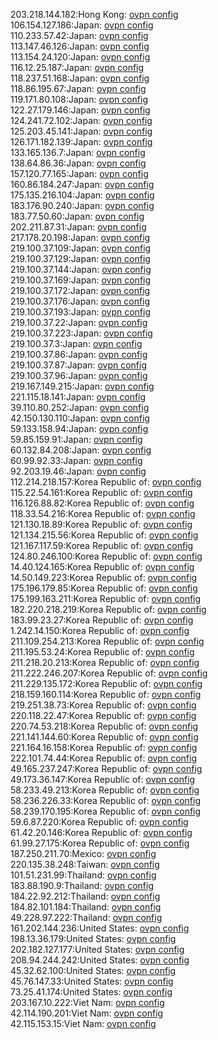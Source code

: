 203.218.144.182:Hong Kong: [ovpn config](vpn/203_218_144_182.ovpn)  
106.154.127.186:Japan: [ovpn config](vpn/106_154_127_186.ovpn)  
110.233.57.42:Japan: [ovpn config](vpn/110_233_57_42.ovpn)  
113.147.46.126:Japan: [ovpn config](vpn/113_147_46_126.ovpn)  
113.154.24.120:Japan: [ovpn config](vpn/113_154_24_120.ovpn)  
116.12.25.187:Japan: [ovpn config](vpn/116_12_25_187.ovpn)  
118.237.51.168:Japan: [ovpn config](vpn/118_237_51_168.ovpn)  
118.86.195.67:Japan: [ovpn config](vpn/118_86_195_67.ovpn)  
119.171.80.108:Japan: [ovpn config](vpn/119_171_80_108.ovpn)  
122.27.179.146:Japan: [ovpn config](vpn/122_27_179_146.ovpn)  
124.241.72.102:Japan: [ovpn config](vpn/124_241_72_102.ovpn)  
125.203.45.141:Japan: [ovpn config](vpn/125_203_45_141.ovpn)  
126.171.182.139:Japan: [ovpn config](vpn/126_171_182_139.ovpn)  
133.165.136.7:Japan: [ovpn config](vpn/133_165_136_7.ovpn)  
138.64.86.36:Japan: [ovpn config](vpn/138_64_86_36.ovpn)  
157.120.77.165:Japan: [ovpn config](vpn/157_120_77_165.ovpn)  
160.86.184.247:Japan: [ovpn config](vpn/160_86_184_247.ovpn)  
175.135.216.104:Japan: [ovpn config](vpn/175_135_216_104.ovpn)  
183.176.90.240:Japan: [ovpn config](vpn/183_176_90_240.ovpn)  
183.77.50.60:Japan: [ovpn config](vpn/183_77_50_60.ovpn)  
202.211.87.31:Japan: [ovpn config](vpn/202_211_87_31.ovpn)  
217.178.20.198:Japan: [ovpn config](vpn/217_178_20_198.ovpn)  
219.100.37.109:Japan: [ovpn config](vpn/219_100_37_109.ovpn)  
219.100.37.129:Japan: [ovpn config](vpn/219_100_37_129.ovpn)  
219.100.37.144:Japan: [ovpn config](vpn/219_100_37_144.ovpn)  
219.100.37.169:Japan: [ovpn config](vpn/219_100_37_169.ovpn)  
219.100.37.172:Japan: [ovpn config](vpn/219_100_37_172.ovpn)  
219.100.37.176:Japan: [ovpn config](vpn/219_100_37_176.ovpn)  
219.100.37.193:Japan: [ovpn config](vpn/219_100_37_193.ovpn)  
219.100.37.22:Japan: [ovpn config](vpn/219_100_37_22.ovpn)  
219.100.37.223:Japan: [ovpn config](vpn/219_100_37_223.ovpn)  
219.100.37.3:Japan: [ovpn config](vpn/219_100_37_3.ovpn)  
219.100.37.86:Japan: [ovpn config](vpn/219_100_37_86.ovpn)  
219.100.37.87:Japan: [ovpn config](vpn/219_100_37_87.ovpn)  
219.100.37.96:Japan: [ovpn config](vpn/219_100_37_96.ovpn)  
219.167.149.215:Japan: [ovpn config](vpn/219_167_149_215.ovpn)  
221.115.18.141:Japan: [ovpn config](vpn/221_115_18_141.ovpn)  
39.110.80.252:Japan: [ovpn config](vpn/39_110_80_252.ovpn)  
42.150.130.110:Japan: [ovpn config](vpn/42_150_130_110.ovpn)  
59.133.158.94:Japan: [ovpn config](vpn/59_133_158_94.ovpn)  
59.85.159.91:Japan: [ovpn config](vpn/59_85_159_91.ovpn)  
60.132.84.208:Japan: [ovpn config](vpn/60_132_84_208.ovpn)  
60.99.92.33:Japan: [ovpn config](vpn/60_99_92_33.ovpn)  
92.203.19.46:Japan: [ovpn config](vpn/92_203_19_46.ovpn)  
112.214.218.157:Korea Republic of: [ovpn config](vpn/112_214_218_157.ovpn)  
115.22.54.161:Korea Republic of: [ovpn config](vpn/115_22_54_161.ovpn)  
116.126.88.82:Korea Republic of: [ovpn config](vpn/116_126_88_82.ovpn)  
118.33.54.216:Korea Republic of: [ovpn config](vpn/118_33_54_216.ovpn)  
121.130.18.89:Korea Republic of: [ovpn config](vpn/121_130_18_89.ovpn)  
121.134.215.56:Korea Republic of: [ovpn config](vpn/121_134_215_56.ovpn)  
121.167.117.59:Korea Republic of: [ovpn config](vpn/121_167_117_59.ovpn)  
124.80.246.100:Korea Republic of: [ovpn config](vpn/124_80_246_100.ovpn)  
14.40.124.165:Korea Republic of: [ovpn config](vpn/14_40_124_165.ovpn)  
14.50.149.223:Korea Republic of: [ovpn config](vpn/14_50_149_223.ovpn)  
175.196.179.85:Korea Republic of: [ovpn config](vpn/175_196_179_85.ovpn)  
175.199.163.211:Korea Republic of: [ovpn config](vpn/175_199_163_211.ovpn)  
182.220.218.219:Korea Republic of: [ovpn config](vpn/182_220_218_219.ovpn)  
183.99.23.27:Korea Republic of: [ovpn config](vpn/183_99_23_27.ovpn)  
1.242.14.150:Korea Republic of: [ovpn config](vpn/1_242_14_150.ovpn)  
211.109.254.213:Korea Republic of: [ovpn config](vpn/211_109_254_213.ovpn)  
211.195.53.24:Korea Republic of: [ovpn config](vpn/211_195_53_24.ovpn)  
211.218.20.213:Korea Republic of: [ovpn config](vpn/211_218_20_213.ovpn)  
211.222.246.207:Korea Republic of: [ovpn config](vpn/211_222_246_207.ovpn)  
211.229.135.172:Korea Republic of: [ovpn config](vpn/211_229_135_172.ovpn)  
218.159.160.114:Korea Republic of: [ovpn config](vpn/218_159_160_114.ovpn)  
219.251.38.73:Korea Republic of: [ovpn config](vpn/219_251_38_73.ovpn)  
220.118.22.47:Korea Republic of: [ovpn config](vpn/220_118_22_47.ovpn)  
220.74.53.218:Korea Republic of: [ovpn config](vpn/220_74_53_218.ovpn)  
221.141.144.60:Korea Republic of: [ovpn config](vpn/221_141_144_60.ovpn)  
221.164.16.158:Korea Republic of: [ovpn config](vpn/221_164_16_158.ovpn)  
222.101.74.44:Korea Republic of: [ovpn config](vpn/222_101_74_44.ovpn)  
49.165.237.247:Korea Republic of: [ovpn config](vpn/49_165_237_247.ovpn)  
49.173.36.147:Korea Republic of: [ovpn config](vpn/49_173_36_147.ovpn)  
58.233.49.213:Korea Republic of: [ovpn config](vpn/58_233_49_213.ovpn)  
58.236.226.33:Korea Republic of: [ovpn config](vpn/58_236_226_33.ovpn)  
58.239.170.195:Korea Republic of: [ovpn config](vpn/58_239_170_195.ovpn)  
59.6.87.220:Korea Republic of: [ovpn config](vpn/59_6_87_220.ovpn)  
61.42.20.146:Korea Republic of: [ovpn config](vpn/61_42_20_146.ovpn)  
61.99.27.175:Korea Republic of: [ovpn config](vpn/61_99_27_175.ovpn)  
187.250.211.70:Mexico: [ovpn config](vpn/187_250_211_70.ovpn)  
220.135.38.248:Taiwan: [ovpn config](vpn/220_135_38_248.ovpn)  
101.51.231.99:Thailand: [ovpn config](vpn/101_51_231_99.ovpn)  
183.88.190.9:Thailand: [ovpn config](vpn/183_88_190_9.ovpn)  
184.22.92.212:Thailand: [ovpn config](vpn/184_22_92_212.ovpn)  
184.82.101.184:Thailand: [ovpn config](vpn/184_82_101_184.ovpn)  
49.228.97.222:Thailand: [ovpn config](vpn/49_228_97_222.ovpn)  
161.202.144.236:United States: [ovpn config](vpn/161_202_144_236.ovpn)  
198.13.36.179:United States: [ovpn config](vpn/198_13_36_179.ovpn)  
202.182.127.177:United States: [ovpn config](vpn/202_182_127_177.ovpn)  
208.94.244.242:United States: [ovpn config](vpn/208_94_244_242.ovpn)  
45.32.62.100:United States: [ovpn config](vpn/45_32_62_100.ovpn)  
45.76.147.33:United States: [ovpn config](vpn/45_76_147_33.ovpn)  
73.25.41.174:United States: [ovpn config](vpn/73_25_41_174.ovpn)  
203.167.10.222:Viet Nam: [ovpn config](vpn/203_167_10_222.ovpn)  
42.114.190.201:Viet Nam: [ovpn config](vpn/42_114_190_201.ovpn)  
42.115.153.15:Viet Nam: [ovpn config](vpn/42_115_153_15.ovpn)  
